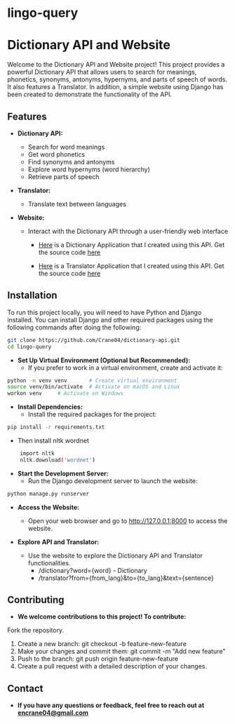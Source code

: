 # lingo-query

# Dictionary API and Website

Welcome to the Dictionary API and Website project! This project provides a powerful Dictionary API that allows users to search for meanings, phonetics, synonyms, antonyms, hypernyms, and parts of speech of words. It also features a Translator. In addition, a simple website using Django has been created to demonstrate the functionality of the API.

## Features

- **Dictionary API:**
  - Search for word meanings
  - Get word phonetics
  - Find synonyms and antonyms
  - Explore word hypernyms (word hierarchy)
  - Retrieve parts of speech

  
- **Translator:**
  - Translate text between languages


- **Website:**
  - Interact with the Dictionary API through a user-friendly web interface
    
    - <a href="https://crane04.github.io/lingo-query/Test%20-%20Dictionary/dictionary">Here</a> is a Dictionary Application that I created using this API. Get the source code <a href = "https://github.com/Crane04/lingo-query/tree/main/Test%20-%20Dictionary">here</a><br>
    
    - <a href = "https://crane04.github.io/lingo-query/Test%20-%20Translator/translator">Here</a> is a Translator Application that I created using this API. Get the source code <a href = "https://github.com/Crane04/lingo-query/tree/main/Test%20-%20Translator">here</a>
      
## Installation

To run this project locally, you will need to have Python and Django installed. You can install Django and other required packages using the following commands after doing the following:


```bash
git clone https://github.com/Crane04/dictionary-api.git
cd lingo-query
```
- **Set Up Virtual Environment (Optional but Recommended):**
  - If you prefer to work in a virtual environment, create and activate it:
```bash
python -m venv venv       # Create virtual environment
source venv/bin/activate  # Activate on macOS and Linux
workon venv     # Activate on Windows
```
- **Install Dependencies:**
  - Install the required packages for the project:

```bash
pip install -r requirements.txt
```

  - Then install nltk wordnet
```bash
    import nltk
    nltk.download('wordnet')
```
    
- **Start the Development Server:**
  - Run the Django development server to launch the website:

```bash
python manage.py runserver
```

- **Access the Website:**
  - Open your web browser and go to http://127.0.0.1:8000 to access the website.

- **Explore API and Translator:**
  - Use the website to explore the Dictionary API and Translator functionalities.
      - /dictionary?word={word} - Dictionary
      - /translator?from={from_lang}&to={to_lang}&text={sentence}
 
## Contributing
- **We welcome contributions to this project! To contribute:**

Fork the repository.
1. Create a new branch: git checkout -b feature-new-feature
2. Make your changes and commit them: git commit -m "Add new feature"
3. Push to the branch: git push origin feature-new-feature
4. Create a pull request with a detailed description of your changes.

## Contact
  - **If you have any questions or feedback, feel free to reach out at encrane04@gmail.com**
